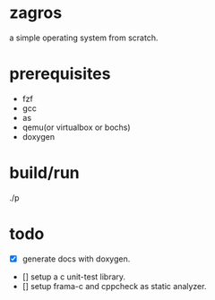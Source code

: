 # zagros
a simple operating system from scratch.

# prerequisites
- fzf
- gcc
- as
- qemu(or virtualbox or bochs)
- doxygen

# build/run
./p

# todo
- [x] generate docs with doxygen.
- [] setup a c unit-test library.
- [] setup frama-c and cppcheck as static analyzer.
